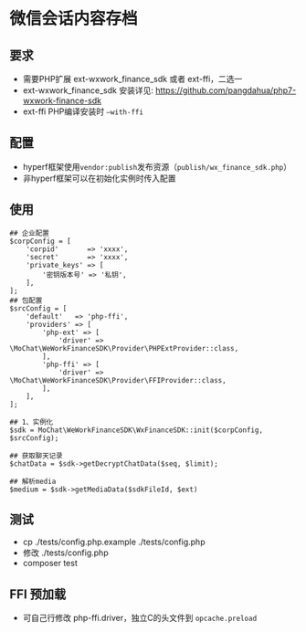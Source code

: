 # 微信会话内容存档

## 要求
* 需要PHP扩展 ext-wxwork_finance_sdk 或者 ext-ffi，二选一
* ext-wxwork_finance_sdk 安装详见: https://github.com/pangdahua/php7-wxwork-finance-sdk
* ext-ffi PHP编译安装时 `—with-ffi`

## 配置
* hyperf框架使用`vendor:publish`发布资源（`publish/wx_finance_sdk.php`）
* 非hyperf框架可以在初始化实例时传入配置

## 使用
```
## 企业配置
$corpConfig = [
    'corpid'       => 'xxxx',
    'secret'       => 'xxxx',
    'private_keys' => [
        '密钥版本号' => '私钥',
    ],
];
## 包配置
$srcConfig = [
    'default'   => 'php-ffi',
    'providers' => [
        'php-ext' => [
            'driver' => \MoChat\WeWorkFinanceSDK\Provider\PHPExtProvider::class,
        ],
        'php-ffi' => [
            'driver' => \MoChat\WeWorkFinanceSDK\Provider\FFIProvider::class,
        ],
    ],
];

## 1、实例化
$sdk = MoChat\WeWorkFinanceSDK\WxFinanceSDK::init($corpConfig, $srcConfig);

## 获取聊天记录
$chatData = $sdk->getDecryptChatData($seq, $limit);

## 解析media
$medium = $sdk->getMediaData($sdkFileId, $ext)
```

## 测试
* cp ./tests/config.php.example ./tests/config.php
* 修改 ./tests/config.php
* composer test

## FFI 预加载
* 可自己行修改 php-ffi.driver，独立C的头文件到 `opcache.preload`